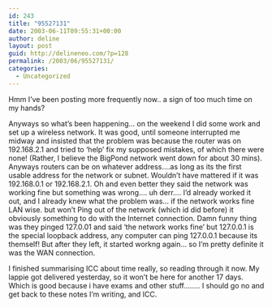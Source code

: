 ```yaml
---
id: 243
title: "95527131"
date: 2003-06-11T09:55:31+00:00
author: deline
layout: post
guid: http://delineneo.com/?p=128
permalink: /2003/06/95527131/
categories:
  - Uncategorized
---
```

Hmm I&#8217;ve been posting more frequently now.. a sign of too much time on my hands?
  
Anyways so what&#8217;s been happening&#8230; on the weekend I did some work and set up a wireless network. It was good, until someone interrupted me midway and insisted that the problem was because the router was on 192.168.2.1 and tried to &#8216;help&#8217; fix my supposed mistakes, of which there were none! (Rather, I believe the BigPond network went down for about 30 mins). Anyways routers can be on whatever address&#8230;.as long as its the first usable address for the network or subnet. Wouldn&#8217;t have mattered if it was 192.168.0.1 or 192.168.2.1. Oh and even better they said the network was working fine but something was wrong&#8230;. uh derr&#8230;. I&#8217;d already worked it out, and I already knew what the problem was&#8230; if the network works fine LAN wise. but won&#8217;t Ping out of the network (which id did before) it obviously something to do with the Internet connection. Damn funny thing was they pinged 127.0.01 and said &#8216;the network works fine&#8217; but 127.0.0.1 is the special loopback address, any computer can ping 127.0.0.1 because its themself! But after they left, it started workng again&#8230; so I&#8217;m pretty definite it was the WAN connection.
  
I finished summarising ICC about time really, so reading through it now. My lappie got delivered yesterday, so it won&#8217;t be here for another 17 days. Which is good because i have exams and other stuff&#8230;&#8230;.. I should go no and get back to these notes I&#8217;m writing, and ICC.